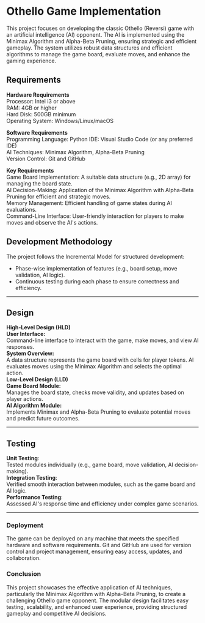 # **Othello Game Implementation**

This project focuses on developing the classic Othello (Reversi) game with an artificial intelligence (AI) opponent. The AI is implemented using the Minimax Algorithm and Alpha-Beta Pruning, ensuring strategic and efficient gameplay. The system utilizes robust data structures and efficient algorithms to manage the game board, evaluate moves, and enhance the gaming experience.

## Requirements 

**Hardware Requirements**\
Processor: Intel i3 or above\
RAM: 4GB or higher\
Hard Disk: 500GB minimum\
Operating System: Windows/Linux/macOS 

**Software Requirements**\
Programming Language: Python
IDE: Visual Studio Code (or any preferred IDE)\
AI Techniques: Minimax Algorithm, Alpha-Beta Pruning\
Version Control: Git and GitHub

**Key Requirements**\
Game Board Implementation: A suitable data structure (e.g., 2D array) for managing the board state.\
AI Decision-Making: Application of the Minimax Algorithm with Alpha-Beta Pruning for efficient and strategic moves.\
Memory Management: Efficient handling of game states during AI evaluations.\
Command-Line Interface: User-friendly interaction for players to make moves and observe the AI's actions.

## Development Methodology

The project follows the Incremental Model for structured development:

- Phase-wise implementation of features (e.g., board setup, move validation, AI logic).
- Continuous testing during each phase to ensure correctness and efficiency.

---

## Design

**High-Level Design (HLD)**\
**User Interface:** \
Command-line interface to interact with the game, make moves, and view AI responses.\
**System Overview:**\
A data structure represents the game board with cells for player tokens.
AI evaluates moves using the Minimax Algorithm and selects the optimal action.\
**Low-Level Design (LLD)**\
**Game Board Module:**\
Manages the board state, checks move validity, and updates based on player actions.\
**AI Algorithm Module:**\
Implements Minimax and Alpha-Beta Pruning to evaluate potential moves and predict future outcomes.

---

## Testing 

**Unit Testing**:\
Tested modules individually (e.g., game board, move validation, AI decision-making).\
**Integration Testing**:\
Verified smooth interaction between modules, such as the game board and AI logic.\
**Performance Testing**:\
Assessed AI's response time and efficiency under complex game scenarios.

---

### Deployment 

The game can be deployed on any machine that meets the specified hardware and software requirements. Git and GitHub are used for version control and project management, ensuring easy access, updates, and collaboration.


### Conclusion

This project showcases the effective application of AI techniques, particularly the Minimax Algorithm with Alpha-Beta Pruning, to create a challenging Othello game opponent. The modular design facilitates easy testing, scalability, and enhanced user experience, providing structured gameplay and competitive AI decisions.
